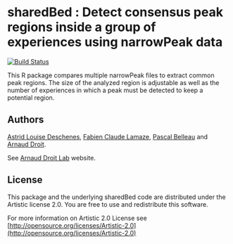 sharedBed : Detect consensus peak regions inside a group of experiences using 
narrowPeak data
=====================

[![Build Status](https://travis-ci.org/adeschen/sharedBed.svg?branch=master)](https://travis-ci.org/adeschen/sharedBed)

This R package compares multiple narrowPeak files to extract common peak 
regions. 
The size of the analyzed region is adjustable as well
as the number of experiences in which a peak must be detected to keep a 
potential region.

## Authors ##

[Astrid Louise Deschenes](http://ca.linkedin.com/in/astriddeschenes 
"Astrid Louise Deschenes"), 
[Fabien Claude Lamaze](http://ca.linkedin.com/in/fabienlamaze/en 
"Fabien Claude Lamaze"), 
[Pascal Belleau](http://ca.linkedin.com/in/pascalbelleau 
"Pascal Belleau") 
and [Arnaud Droit](http://ca.linkedin.com/in/drarnaud 
"Arnaud Droit").

See [Arnaud Droit Lab](http://bioinformatique.ulaval.ca/home/ 
"Arnaud Droit Lab") website.

## License ##

This package and the underlying sharedBed code are distributed under the 
Artistic license 2.0. You are free to use and redistribute this software. 

For more information on Artistic 2.0 License see
[http://opensource.org/licenses/Artistic-2.0](http://opensource.org/licenses/Artistic-2.0)

